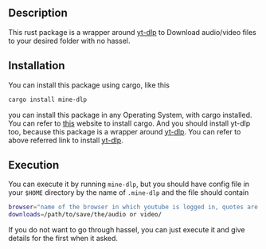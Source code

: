 ## Description

This rust package is a wrapper around [yt-dlp](https://github.com/yt-dlp/yt-dlp) to Download audio/video files to your desired folder with no hassel.

## Installation

You can install this package using cargo, like this
```bash
cargo install mine-dlp
```
you can install this package in any Operating System, with cargo installed. You can refer to [this](https://www.rust-lang.org/tools/install) website to install cargo. And you should install yt-dlp too, because this package is a wrapper around [yt-dlp](https://github.com/yt-dlp/yt-dlp).
You can refer to above referred link to install [yt-dlp](https://github.com/yt-dlp/yt-dlp).

## Execution

You can execute it by running `mine-dlp`, but you should have config file in your `$HOME` directory by the name of `.mine-dlp` and the file should contain
```bash
browser="name of the browser in which youtube is logged in, quotes are not needed"(yt-dlp cannot get audio/video without this option)
downloads=/path/to/save/the/audio or video/
```
If you do not want to go through hassel, you can just execute it and give details for the first when it asked.
